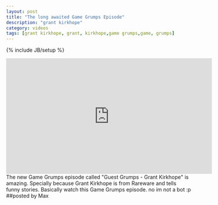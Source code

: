 ```yaml
---
layout: post
title: "The long awaited Game Grumps Episode"
description: "grant kirkhope"
category: videos
tags: [grant kirkhope, grant, kirkhope,game grumps,game, grumps]
---
```

{% include JB/setup %}
<iframe width="560" height="315" src="http://www.youtube.com/embed/t70l-9n1rCQ" frameborder="0">   </iframe>
The new Game Grumps episode called "Guest Grumps - Grant Kirkhope" is amazing. Specially because Grant Kirkhope is from
Rareware and tells funny stories. Basically watch this Game Grumps episode. no im not a bot :p
##posted by Max